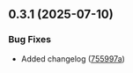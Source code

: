 ## 0.3.1 (2025-07-10)


### Bug Fixes

* Added changelog ([755997a](https://github.com/futureversecom/sdk-unity-execution-controller/commit/755997aba010ca331e77facd782f2ef69906f653))



